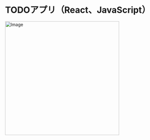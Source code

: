 # TODOアプリ（React、JavaScript）
<img width="372" alt="Image" src="https://github.com/user-attachments/assets/8f5bd54d-3a23-48a6-b332-d4e3b7eac786" />
